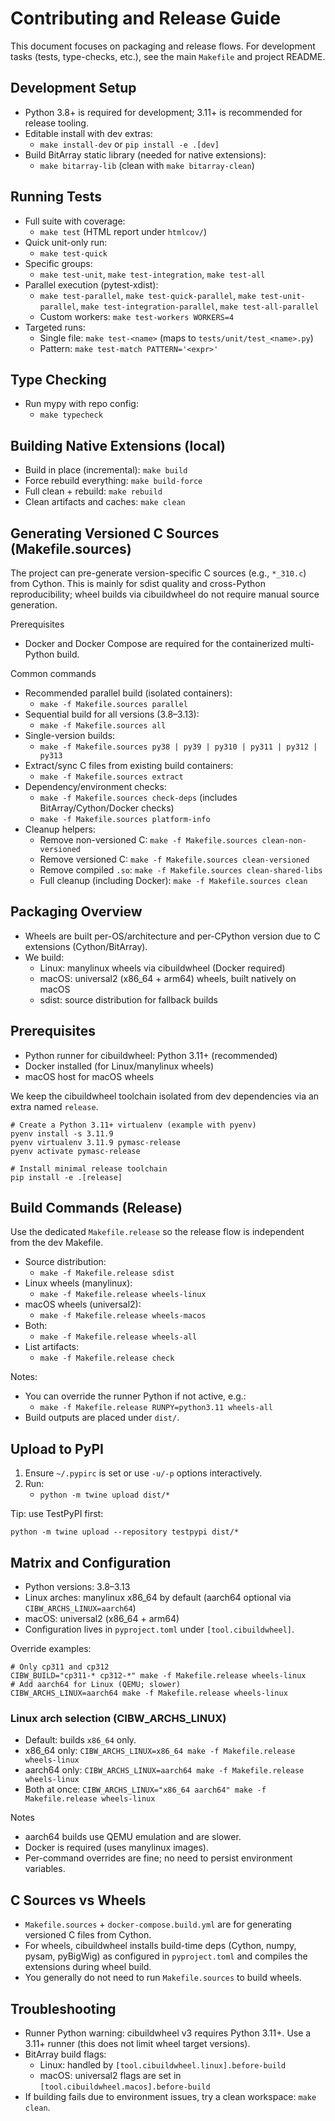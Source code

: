 # Contributing and Release Guide

This document focuses on packaging and release flows. For development tasks (tests, type-checks, etc.), see the main `Makefile` and project README.

## Development Setup
- Python 3.8+ is required for development; 3.11+ is recommended for release tooling.
- Editable install with dev extras:
  - `make install-dev` or `pip install -e .[dev]`
- Build BitArray static library (needed for native extensions):
  - `make bitarray-lib` (clean with `make bitarray-clean`)

## Running Tests
- Full suite with coverage:
  - `make test` (HTML report under `htmlcov/`)
- Quick unit-only run:
  - `make test-quick`
- Specific groups:
  - `make test-unit`, `make test-integration`, `make test-all`
- Parallel execution (pytest-xdist):
  - `make test-parallel`, `make test-quick-parallel`, `make test-unit-parallel`, `make test-integration-parallel`, `make test-all-parallel`
  - Custom workers: `make test-workers WORKERS=4`
- Targeted runs:
  - Single file: `make test-<name>` (maps to `tests/unit/test_<name>.py`)
  - Pattern: `make test-match PATTERN='<expr>'`

## Type Checking
- Run mypy with repo config:
  - `make typecheck`

## Building Native Extensions (local)
- Build in place (incremental): `make build`
- Force rebuild everything: `make build-force`
- Full clean + rebuild: `make rebuild`
- Clean artifacts and caches: `make clean`

## Generating Versioned C Sources (Makefile.sources)
The project can pre-generate version-specific C sources (e.g., `*_310.c`) from Cython. This is mainly for sdist quality and cross-Python reproducibility; wheel builds via cibuildwheel do not require manual source generation.

Prerequisites
- Docker and Docker Compose are required for the containerized multi-Python build.

Common commands
- Recommended parallel build (isolated containers):
  - `make -f Makefile.sources parallel`
- Sequential build for all versions (3.8–3.13):
  - `make -f Makefile.sources all`
- Single-version builds:
  - `make -f Makefile.sources py38 | py39 | py310 | py311 | py312 | py313`
- Extract/sync C files from existing build containers:
  - `make -f Makefile.sources extract`
- Dependency/environment checks:
  - `make -f Makefile.sources check-deps` (includes BitArray/Cython/Docker checks)
  - `make -f Makefile.sources platform-info`
- Cleanup helpers:
  - Remove non-versioned C: `make -f Makefile.sources clean-non-versioned`
  - Remove versioned C: `make -f Makefile.sources clean-versioned`
  - Remove compiled `.so`: `make -f Makefile.sources clean-shared-libs`
  - Full cleanup (including Docker): `make -f Makefile.sources clean`

## Packaging Overview
- Wheels are built per-OS/architecture and per-CPython version due to C extensions (Cython/BitArray).
- We build:
  - Linux: manylinux wheels via cibuildwheel (Docker required)
  - macOS: universal2 (x86_64 + arm64) wheels, built natively on macOS
  - sdist: source distribution for fallback builds

## Prerequisites
- Python runner for cibuildwheel: Python 3.11+ (recommended)
- Docker installed (for Linux/manylinux wheels)
- macOS host for macOS wheels

We keep the cibuildwheel toolchain isolated from dev dependencies via an extra named `release`.

```
# Create a Python 3.11+ virtualenv (example with pyenv)
pyenv install -s 3.11.9
pyenv virtualenv 3.11.9 pymasc-release
pyenv activate pymasc-release

# Install minimal release toolchain
pip install -e .[release]
```

## Build Commands (Release)
Use the dedicated `Makefile.release` so the release flow is independent from the dev Makefile.

- Source distribution:
  - `make -f Makefile.release sdist`
- Linux wheels (manylinux):
  - `make -f Makefile.release wheels-linux`
- macOS wheels (universal2):
  - `make -f Makefile.release wheels-macos`
- Both:
  - `make -f Makefile.release wheels-all`
- List artifacts:
  - `make -f Makefile.release check`

Notes:
- You can override the runner Python if not active, e.g.:
  - `make -f Makefile.release RUNPY=python3.11 wheels-all`
- Build outputs are placed under `dist/`.

## Upload to PyPI
1. Ensure `~/.pypirc` is set or use `-u/-p` options interactively.
2. Run:
   - `python -m twine upload dist/*`

Tip: use TestPyPI first:
```
python -m twine upload --repository testpypi dist/*
```

## Matrix and Configuration
- Python versions: 3.8–3.13
- Linux arches: manylinux x86_64 by default (aarch64 optional via `CIBW_ARCHS_LINUX=aarch64`)
- macOS: universal2 (x86_64 + arm64)
- Configuration lives in `pyproject.toml` under `[tool.cibuildwheel]`.

Override examples:
```
# Only cp311 and cp312
CIBW_BUILD="cp311-* cp312-*" make -f Makefile.release wheels-linux
# Add aarch64 for Linux (QEMU; slower)
CIBW_ARCHS_LINUX=aarch64 make -f Makefile.release wheels-linux
```

### Linux arch selection (CIBW_ARCHS_LINUX)
- Default: builds `x86_64` only.
- x86_64 only: `CIBW_ARCHS_LINUX=x86_64 make -f Makefile.release wheels-linux`
- aarch64 only: `CIBW_ARCHS_LINUX=aarch64 make -f Makefile.release wheels-linux`
- Both at once: `CIBW_ARCHS_LINUX="x86_64 aarch64" make -f Makefile.release wheels-linux`

Notes
- aarch64 builds use QEMU emulation and are slower.
- Docker is required (uses manylinux images).
- Per-command overrides are fine; no need to persist environment variables.

## C Sources vs Wheels
- `Makefile.sources` + `docker-compose.build.yml` are for generating versioned C files from Cython.
- For wheels, cibuildwheel installs build-time deps (Cython, numpy, pysam, pyBigWig) as configured in `pyproject.toml` and compiles the extensions during wheel build.
- You generally do not need to run `Makefile.sources` to build wheels.

## Troubleshooting
- Runner Python warning: cibuildwheel v3 requires Python 3.11+. Use a 3.11+ runner (this does not limit wheel target versions).
- BitArray build flags:
  - Linux: handled by `[tool.cibuildwheel.linux].before-build`
  - macOS: universal2 flags are set in `[tool.cibuildwheel.macos].before-build`
- If building fails due to environment issues, try a clean workspace: `make clean`.
